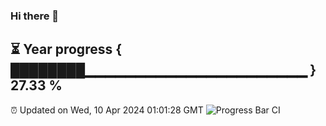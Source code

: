 ### Hi there 👋
⏳ Year progress { ████████▁▁▁▁▁▁▁▁▁▁▁▁▁▁▁▁▁▁▁▁▁▁ } 27.33 %
---
⏰ Updated on Wed, 10 Apr 2024 01:01:28 GMT
![Progress Bar CI](https://github.com/liununu/liununu/workflows/Progress%20Bar%20CI/badge.svg)
